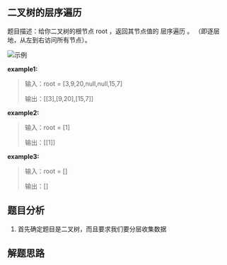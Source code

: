 ## 二叉树的层序遍历

题目描述：给你二叉树的根节点 root ，返回其节点值的 层序遍历 。 （即逐层地，从左到右访问所有节点）。

![示例](/二叉树层序遍历.png)

**example1:**

> 输入：root = [3,9,20,null,null,15,7]
>
> 输出：[[3],[9,20],[15,7]]

**example2:**

> 输入：root = [1]
>
> 输出：[[1]]

**example3:**

> 输入：root = []
>
> 输出：[]

## 题目分析

1. 首先确定题目是二叉树，而且要求我们要分层收集数据

## 解题思路
